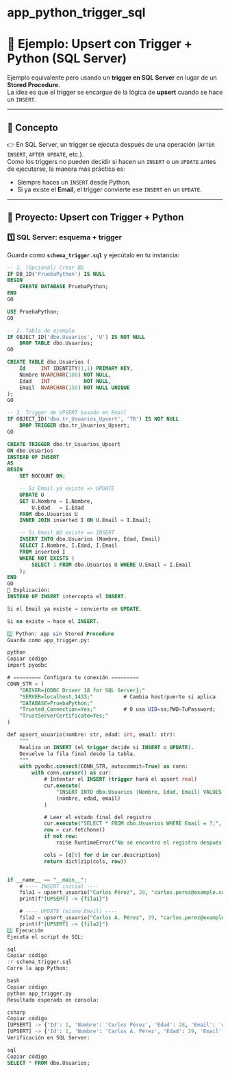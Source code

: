 # app_python_trigger_sql
# 🚀 Ejemplo: Upsert con Trigger + Python (SQL Server)

Ejemplo equivalente pero usando un **trigger en SQL Server** en lugar de un **Stored Procedure**.  
La idea es que el trigger se encargue de la lógica de **upsert** cuando se hace un `INSERT`.

---

## 📌 Concepto
👉 En SQL Server, un trigger se ejecuta después de una operación (`AFTER INSERT`, `AFTER UPDATE`, etc.).  
Como los triggers no pueden decidir si hacen un `INSERT` o un `UPDATE` antes de ejecutarse, la manera más práctica es:

- Siempre haces un `INSERT` desde Python.  
- Si ya existe el **Email**, el trigger convierte ese `INSERT` en un `UPDATE`.

---

## 📂 Proyecto: Upsert con Trigger + Python

### 1️⃣ SQL Server: esquema + trigger  

Guarda como **`schema_trigger.sql`** y ejecútalo en tu instancia:

```sql
-- 1. (Opcional) Crear BD
IF DB_ID('PruebaPython') IS NULL
BEGIN
    CREATE DATABASE PruebaPython;
END
GO

USE PruebaPython;
GO

-- 2. Tabla de ejemplo
IF OBJECT_ID('dbo.Usuarios', 'U') IS NOT NULL
    DROP TABLE dbo.Usuarios;
GO

CREATE TABLE dbo.Usuarios (
    Id     INT IDENTITY(1,1) PRIMARY KEY,
    Nombre NVARCHAR(100) NOT NULL,
    Edad   INT           NOT NULL,
    Email  NVARCHAR(150) NOT NULL UNIQUE
);
GO

-- 3. Trigger de UPSERT basado en Email
IF OBJECT_ID('dbo.tr_Usuarios_Upsert', 'TR') IS NOT NULL
    DROP TRIGGER dbo.tr_Usuarios_Upsert;
GO

CREATE TRIGGER dbo.tr_Usuarios_Upsert
ON dbo.Usuarios
INSTEAD OF INSERT
AS
BEGIN
    SET NOCOUNT ON;

    -- Si Email ya existe => UPDATE
    UPDATE U
    SET U.Nombre = I.Nombre,
        U.Edad   = I.Edad
    FROM dbo.Usuarios U
    INNER JOIN inserted I ON U.Email = I.Email;

    -- Si Email NO existe => INSERT
    INSERT INTO dbo.Usuarios (Nombre, Edad, Email)
    SELECT I.Nombre, I.Edad, I.Email
    FROM inserted I
    WHERE NOT EXISTS (
        SELECT 1 FROM dbo.Usuarios U WHERE U.Email = I.Email
    );
END
GO
📖 Explicación:
INSTEAD OF INSERT intercepta el INSERT.

Si el Email ya existe → convierte en UPDATE.

Si no existe → hace el INSERT.

2️⃣ Python: app sin Stored Procedure
Guarda como app_trigger.py:

python
Copiar código
import pyodbc

# ========= Configura tu conexión =========
CONN_STR = (
    "DRIVER={ODBC Driver 18 for SQL Server};"
    "SERVER=localhost,1433;"          # Cambia host/puerto si aplica
    "DATABASE=PruebaPython;"
    "Trusted_Connection=Yes;"         # O usa UID=sa;PWD=TuPassword;
    "TrustServerCertificate=Yes;"
)

def upsert_usuario(nombre: str, edad: int, email: str):
    """
    Realiza un INSERT (el trigger decide si INSERT o UPDATE).
    Devuelve la fila final desde la tabla.
    """
    with pyodbc.connect(CONN_STR, autocommit=True) as conn:
        with conn.cursor() as cur:
            # Intentar el INSERT (trigger hará el upsert real)
            cur.execute(
                "INSERT INTO dbo.Usuarios (Nombre, Edad, Email) VALUES (?, ?, ?);",
                (nombre, edad, email)
            )

            # Leer el estado final del registro
            cur.execute("SELECT * FROM dbo.Usuarios WHERE Email = ?;", (email,))
            row = cur.fetchone()
            if not row:
                raise RuntimeError("No se encontró el registro después del upsert.")

            cols = [d[0] for d in cur.description]
            return dict(zip(cols, row))


if __name__ == "__main__":
    # ---- INSERT inicial ----
    fila1 = upsert_usuario("Carlos Pérez", 28, "carlos.perez@example.com")
    print(f"[UPSERT] -> {fila1}")

    # ---- UPDATE (mismo Email) ----
    fila2 = upsert_usuario("Carlos A. Pérez", 29, "carlos.perez@example.com")
    print(f"[UPSERT] -> {fila2}")
3️⃣ Ejecución
Ejecuta el script de SQL:

sql
Copiar código
:r schema_trigger.sql
Corre la app Python:

bash
Copiar código
python app_trigger.py
Resultado esperado en consola:

csharp
Copiar código
[UPSERT] -> {'Id': 1, 'Nombre': 'Carlos Pérez', 'Edad': 28, 'Email': 'carlos.perez@example.com'}
[UPSERT] -> {'Id': 1, 'Nombre': 'Carlos A. Pérez', 'Edad': 29, 'Email': 'carlos.perez@example.com'}
Verificación en SQL Server:

sql
Copiar código
SELECT * FROM dbo.Usuarios;

